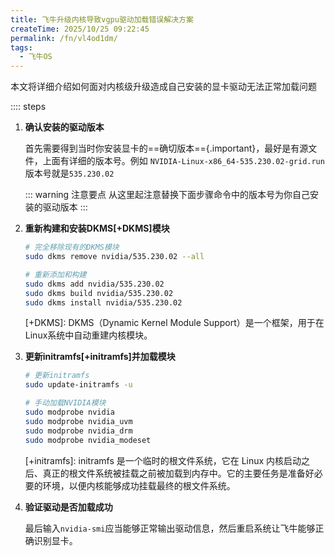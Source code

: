 ```yaml
---
title: 飞牛升级内核导致vgpu驱动加载错误解决方案
createTime: 2025/10/25 09:22:45
permalink: /fn/vl4od1dm/
tags:
  - 飞牛OS
---
```


本文将详细介绍如何面对内核级升级造成自己安装的显卡驱动无法正常加载问题

<!-- more -->

:::: steps

1. **确认安装的驱动版本**

    首先需要得到当时你安装显卡的==确切版本=={.important}，最好是有源文件，上面有详细的版本号。例如 `NVIDIA-Linux-x86_64-535.230.02-grid.run`版本号就是`535.230.02`

    ::: warning 注意要点
    从这里起注意替换下面步骤命令中的版本号为你自己安装的驱动版本
    :::

2. **重新构建和安装DKMS[+DKMS]模块** 

    ```bash
    # 完全移除现有的DKMS模块
    sudo dkms remove nvidia/535.230.02 --all

    # 重新添加和构建
    sudo dkms add nvidia/535.230.02
    sudo dkms build nvidia/535.230.02
    sudo dkms install nvidia/535.230.02
    ```

    [+DKMS]:
        DKMS（Dynamic Kernel Module Support）是一个框架，用于在Linux系统中自动重建内核模块。


3. **更新initramfs[+initramfs]并加载模块**

    ```bash
    # 更新initramfs
    sudo update-initramfs -u

    # 手动加载NVIDIA模块
    sudo modprobe nvidia
    sudo modprobe nvidia_uvm
    sudo modprobe nvidia_drm
    sudo modprobe nvidia_modeset
    ```

    [+initramfs]:
        initramfs 是一个临时的根文件系统，它在 Linux 内核启动之后、真正的根文件系统被挂载之前被加载到内存中。它的主要任务是准备好必要的环境，以便内核能够成功挂载最终的根文件系统。
        
4. **验证驱动是否加载成功**

    最后输入`nvidia-smi`应当能够正常输出驱动信息，然后重启系统让飞牛能够正确识别显卡。
